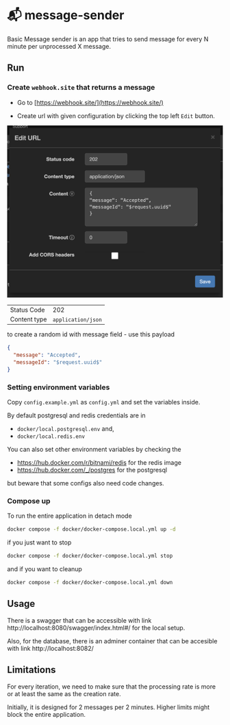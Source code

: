<h1 text-align="center">📬 message-sender</h1>

Basic Message sender is an app that tries to 
send message for every N minute per unprocessed X message.

## Run

### Create `webhook.site` that returns a message

* Go to [https://webhook.site/](https://webhook.site/)

* Create url with given configuration by clicking the top left `Edit` button.

![Creating webhook site url](/assets/creating-webhooksite-response.png)

|   |   | 
|---|---|
| Status Code  | 202 | 
| Content type | `application/json` | 

to create a random id with message field - use this payload

```json
{
  "message": "Accepted",
  "messageId": "$request.uuid$"
}
```

### Setting environment variables

Copy `config.example.yml` as `config.yml` and set the variables inside.

By default postgresql and redis credentials are in

* `docker/local.postgresql.env` and, 
* `docker/local.redis.env`

You can also set other environment variables by checking the 

* https://hub.docker.com/r/bitnami/redis for the redis image
* https://hub.docker.com/_/postgres for the postgresql

but beware that some configs also need code changes.

### Compose up

To run the entire application in detach mode

```sh
docker compose -f docker/docker-compose.local.yml up -d
```

if you just want to stop

```sh
docker compose -f docker/docker-compose.local.yml stop
```

and if you want to cleanup 

```sh
docker compose -f docker/docker-compose.local.yml down
```

## Usage

There is a swagger that can be accessible with link http://localhost:8080/swagger/index.html#/ for the local setup.

Also, for the database, there is an adminer container that can be 
accesible with link http://localhost:8082/

## Limitations

For every iteration, we need to make sure that the processing rate is more or at least the same as the creation rate. 

Initially, it is designed for 2 messages per 2 minutes. Higher limits might block the entire application.

